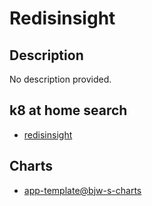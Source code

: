 # Redisinsight

## Description

No description provided.

## k8 at home search

- [redisinsight](https://nanne.dev/k8s-at-home-search/#/redisinsight)

## Charts

- [app-template@bjw-s-charts](https://bjw-s.github.io/helm-charts/)
